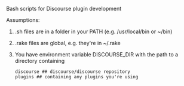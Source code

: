 Bash scripts for Discourse plugin development

Assumptions:

1. .sh files are in a folder in your PATH (e.g. /usr/local/bin or ~/bin)

2. .rake files are global, e.g. they're in ~/.rake

3. You have environment variable DISCOURSE_DIR with the path to a directory containing

   ```
   discourse ## discourse/discourse repository
   plugins ## containing any plugins you're using
   ```
